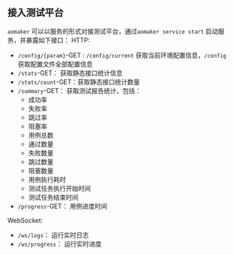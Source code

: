 ## 接入测试平台
`aomaker` 可以以服务的形式对接测试平台，通过`aomaker service start` 启动服务，并暴露如下接口：
HTTP:
- `/config/{param}`-GET : `/config/current` 获取当前环境配置信息，`/config` 获取配置文件全部配置信息
- `/stats`-GET： 获取静态接口统计信息
- `/stats/count`-GET：获取静态接口统计数量
- `/summary`-GET： 获取测试报告统计，包括：
	- 成功率
	- 失败率
	- 跳过率
	- 阻塞率
	- 用例总数
	- 通过数量
	- 失败数量
	- 跳过数量
	- 阻塞数量
	- 用例执行耗时
	- 测试任务执行开始时间
	- 测试任务结束时间
- `/progress`-GET： 用例进度时间

WebSocket:
- `/ws/logs`： 运行实时日志
- `/ws/progress`： 运行实时进度
